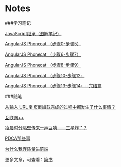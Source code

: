 # Notes

###学习笔记

<a href="http://www.jianshu.com/p/0045cd01e0be" target="_blank">JavaScript继承（图解笔记）</a>

<a href="http://www.jianshu.com/p/85220c95f3eb" target="view_window">AngularJS Phonecat （步骤0-步骤5）</a>

<a href="http://www.jianshu.com/p/62811c260f81">AngularJS Phonecat （步骤6-步骤7）</a>

<a href="http://www.jianshu.com/p/a8eb0b9dd22b">AngularJS Phonecat （步骤8-步骤9）</a>

<a href="http://www.jianshu.com/p/cc7bd0d905d5">AngularJS Phonecat （步骤10-步骤12）</a>

<a href="http://www.jianshu.com/p/7fa92782a6e0">AngularJS Phonecat （步骤13-步骤14）--完结篇</a>

###随笔

<a href="http://www.jianshu.com/p/71cf7f69eca8">从输入 URL 到页面加载完成的过程中都发生了什么事情？</a>

<a href="http://www.jianshu.com/p/36bc2d44ade0">互联网++</a>

<a href="http://www.jianshu.com/p/1115cd22aeae">凌晨时分隔壁传来一声巨响——三星炸了？</a>

<a href="http://www.jianshu.com/p/21369222c4e4">PDCA那些事</a>

<a href="http://www.jianshu.com/p/a863a4956aca">为什么我弃质量进前端</a>

更多文章，可查看：<a href="http://www.jianshu.com/users/e2327e64dcd5/latest_articles">简书</a>
